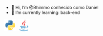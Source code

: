 - 👋 Hi, I’m @Bhimmo conhecido como Daniel
- 🌱 I’m currently learning: back-end

<img src="https://raw.githubusercontent.com/devicons/devicon/master/icons/python/python-original.svg" width="40"> <img src="https://raw.githubusercontent.com/devicons/devicon/master/icons/java/java-original.svg" width="40">

